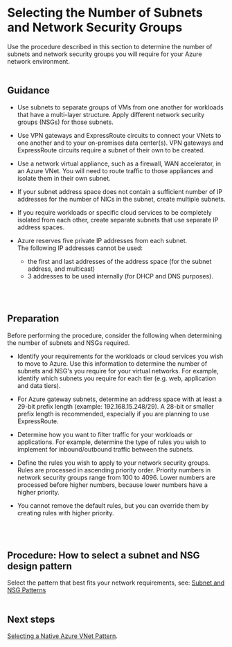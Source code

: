 # Selecting the Number of Subnets and Network Security Groups
Use the procedure described in this section to determine the number of subnets and network security groups you will require for your Azure network environment.
<br />
<br />

## Guidance
- Use subnets to separate groups of VMs from one another for workloads that have a multi-layer structure. Apply different network security groups (NSGs) for those subnets.
	
- Use VPN gateways and ExpressRoute circuits to connect your VNets to one another and to your on-premises data center(s). VPN gateways and ExpressRoute circuits require a subnet of their own to be created.
	
- Use a network virtual appliance, such as a firewall, WAN accelerator, in an Azure VNet. You will need to route traffic to those appliances and isolate them in their own subnet.
	
- If your subnet address space does not contain a sufficient number of IP addresses for the number of NICs in the subnet, create multiple subnets. 
	
- If you require workloads or specific cloud services to be completely isolated from each other, create separate subnets that use separate IP address spaces. 
	
- Azure reserves five private IP addresses from each subnet.  
  The following IP addresses cannot be used:  
  - the first and last addresses of the address space (for the subnet address, and multicast) 
  - 3 addresses to be used internally (for DHCP and DNS purposes).
<br />
<br />

## Preparation
Before performing the procedure, consider the following when determining the number of subnets and NSGs required.

- Identify your requirements for the workloads or cloud services you wish to move to Azure. Use this information to determine the number of subnets and NSG's you require for your virtual networks. For example, identify which subnets you require for each tier (e.g.  web, application and data tiers). 
	 
- For Azure gateway subnets, determine an address space with at least a 29-bit prefix length  (example: 192.168.15.248/29). A 28-bit or smaller prefix length is recommended, especially if you are planning to use ExpressRoute.

- Determine how you want to filter traffic for your workloads or applications. For example,  determine the type of rules you wish to implement for inbound/outbound traffic between the subnets. 
	
- Define the rules you wish to apply to your network security groups. Rules are processed in ascending priority order. Priority numbers in network security groups range from 100 to 4096. Lower numbers are processed before higher numbers, because lower numbers have a higher priority. 
	
- You cannot remove the default rules, but you can override them by creating rules with higher priority. 
<br />
<br />

## Procedure:  How to select a subnet and NSG design pattern 
Select the pattern that best fits your network requirements, see: [Subnet and NSG Patterns](https://docs.microsoft.com/en-us/azure/virtual-network/virtual-network-vnet-plan-design-arm#subnet-and-nsg-design-patterns)
<br />
<br />

## Next steps
[Selecting a Native Azure VNet Pattern](3.3-Selecting-a-Native-Azure-VNet-Pattern.md).
